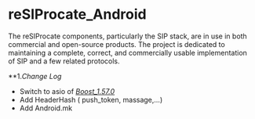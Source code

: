 # reSIProcate_Android
The reSIProcate components, particularly the SIP stack, are in use in both commercial and open-source products. The project is dedicated to maintaining a complete, correct, and commercially usable implementation of SIP and a few related protocols.

**1.*Change Log*
- Switch to asio of [*Boost_1.57.0*](https://github.com/madmanteam/Boost_Android)
- Add HeaderHash ( push_token, massage,...)
- Add Android.mk 
